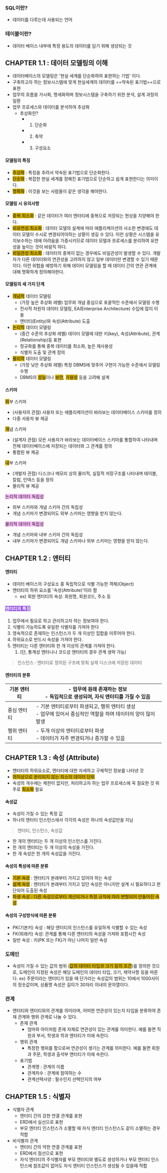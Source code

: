 ### SQL이란?
- 데이터를 다루는데 사용되는 언어

### 테이블이란?
- 데이터 베이스 내부에 특정 용도의 데이터를 담기 위해 생성되는 것

## CHAPTER 1.1 : 데이터 모델링의 이해

- 데이터베이스의 모델링은 '현실 세계를 단순화하여 표현하는 기법' 이다.
- 구축하고자 하는 정보시스템에 맞게 현실세계의 데이터를 ==약속된 표기법==으로 표현
- 업무의 흐름을 가시화, 명세화하며 정보시스템을 구축하기 위한 분석, 설계 과정의 일환
- 업무 프로세스와 데이터를 분석하여 추상화
	- 추상화란?
		- 1. 단순화
		- 2. 축약
		- 3. 구성요소

#### 모델링의 특징

- <span style="background:#d4b106">추상화</span> : 특징을 추려서 약속된 표기법으로 단순화한다.
- <span style="background:#d4b106">단순화</span> : 복잡한 현실 세계를 정해진 표기법으로 단순하고 쉽게 표현한다는 의미이다.
- <span style="background:#d4b106">명확화</span> : 이것을 보는 사람들이 같은 생각을 해야한다.

#### 모델링 시 유의사항

- <span style="background:#d4b106">중복 최소화</span> : 같은 데이터가 여러 엔터티에 중복으로 저장되는 현상을 지양해야 한다.
- <span style="background:#d4b106">비유연성 최소화</span> : 데이터 모델의 설계에 따라 애플리케이션의 사소한 변경에도 데이터 모델이 수시로 변경되어야하는 상황이 생길 수 있다. 이런 상황은 시스템을 유지보수하는 데에 어려움을 가중시키므로 데이터 모델과 프로세스를 분리하여 유연성을 높이는 것이 바람직 하다.
- <span style="background:#d4b106">비일관성 최소화</span> : 데이터의 중복이 없는 경우에도 비일관성이 발생할 수 있다. 개발자가 다른 데이터와의 연관성을 고려하지 않고 일부 데이터만 변경할 수 있기 때문이다. 이런 위험을 예방하기 위해 데이터 모델링을 할 때 데이터 간의 연관 관계에 대해 명확하게 정의해야한다.

#### 모델링의 세 가지 단계

- <span style="background:#d4b106">개념적</span> 데이터 모델링
	- (가장 높은 추상화 레벨) 업무와 개념 중심으로 포괄적인 수준에서 모델링 수행
	- 전사적 차원의 데이터 모델링, EA(Enterprise Architecture) 수입에 많이 이용
	- 앤터티(Entity)와 속성(Attribute) 도출
- <span style="background:#d4b106">논리적</span> 데이터 모델링
	- (중간 수준의 추상화 레벨) 데이터 모델에 대한 키(key), 속성(Attribute), 관계(Relationship)등 표현
	- 정규화를 통해 중복 데이터를 최소화, 높은 재사용성
	- 식별자 도출 및 관계 정의
- <span style="background:#d4b106">물리적</span> 데이터 모델링
	- (가장 낮은 추상화 레벨) 특정 DBMS에 맞추어 구현이 가능한 수준에서 모델링 수행
	- DBMS의 <span style="background:#d4b106">성능</span>이나 <span style="background:#d4b106">보안</span>, <span style="background:#d4b106">가용성</span> 등을 고려해 설계

#### 스키마

<span style="background:#d4b106">외</span>부 스키마
- (사용자의 관점) 사용자 또는 애플리케이션이 바라보는 데이터베이스 스키마를 정의
- 다중 사용자 뷰 제공

<span style="background:#d4b106">개</span>념 스키마
- (설계자 관점) 모든 사용자가 바라보는 데이터베이스 스키마를 통합하여 나타내며 전체 데이터베이스에 저장되는 데이터와 그 관계를 정의
- 통합된 뷰 제공

<span style="background:#d4b106">내</span>부 스키마
- (개발자 관점) 디스크나 메모리 상의 물리적, 실질적 저장구조를 나타내며 테이블, 칼럼, 인덱스 등을 정의
- 물리적 뷰 제공

<span style="background:#fdbfff">논리적 데이터 독립성</span>
- 외부 스키마와 개념 스키마 간의 독립성
- 개념 스키마가 변경되어도 외부 스키마는 영향을 받지 않는다.

<span style="background:#fdbfff">물리적 데이터 독립성</span>
- 개념 스키마와 내부 스키마 간의 독립성
- 내부 스키마가 변경되어도 개념 스키마나 외부 스키마는 영향을 받지 않는다.


## CHAPTER 1.2 : 앤터티

#### 엔터티
- 데이터 베이스의 구성요소 중 독립적으로 식별 가능한 객체(Object)
- 엔터티의 하위 요소를 '속성(Attribute)'이라 함
	- ex) 회원 엔터티의 속성: 회원명, 회원코드, 주소 등

#### <span style="background:#9254de"><font color="#ffffff">엔터티의 특징 </font></span>
1. 업무에서 필요로 하고 관리하고자 하는 정보여야 한다.
2. 식별이 가능하도록 유일한 식별자를 가져야 한다
3. 영속적으로 존재하는 인스턴스가 두 개 이상인 집합을 이루어야 한다.
4. 하위요소로 반드시 속성을 가져야 한다.
5. 엔터티는 다른 엔터티와 한 개 이상의 관계를 가져야 한다.
	1. (단, 통계성 엔터니나 코드성 엔터티의 경우 관계 생략 가능)

>인스턴스 : 엔터티로 정의된 구조에 맞춰 실제 디스크에 저장된 데이터


#### 엔터티의 분류

| 기본 엔터티 | - 업무에 원래 존재하는 정보<br>- 독입적으로 생성되며, 자식 엔터티를 가질 수 있음                  |
| ------ | ------------------------------------------------------------------ |
| 중심 엔터티 | - 기본 엔터티로부터 파생되고, 행위 엔터티 생성<br>- 업무에 있어서 중심적인 역할을 하며 데이터의 양이 많이 발생 |
| 행위 엔터티 | - 두개 이상의 엔터티로부터 파생<br>- 데이터가 자주 변경되거나 증가할 수 있음                     |


## CHAPTER 1.3 : 속성 (Attribute)

- 엔터티의 하위요소로, 엔터티에 대한 자세하고 구체적인 정보를 나타낸 것
- <span style="background:#d4b106">의미상으로 분리되지 않는 최소의 데이터 단위</span>
- 속성의 개수에는 제한이 없지만, 처리하고자 하는 업무 프로세스에 꼭 칠요한 것 위주로 <span style="background:#d4b106">최소화</span> 필요

#### 속성값
- 속성이 가질 수 있는 특정 값
- 하나의 엔터티 인스턴스에서 각각의 속성은 하나의 속성값만을 지님


> 엔터티, 인스턴스, 속성값
- 한 개의 엔터티는 두 개 이상의 인스턴스를 가진다.
- 한 개의 엔터티는 두 개 이상의 속성을 가진다.
- 한 개 속성은 한 개의 속성값을 가진다.

#### 속성의 특성에 따른 분류
- <span style="background:#d4b106">기본 속성</span> : 엔터티가 본래부터 가지고 있어야 하는 속성
- <span style="background:#d4b106">설계 속성</span> : 엔터티가 본래부터 가지고 있던 속성은 아니지만 설계 시 필요하다고 판단되어 도출된 속성
- <span style="background:#d4b106">파생 속성 : 다른 속성으로부터 계산되거나 특정 규칙에 따라 변형되어 만들어진 속성</span>

#### 속성의 구성방식에 따른 분류
- PK(기본키) 속성 : 해당 엔터티의 인스턴스를 유일하게 식별할 수 있는 속성
- FK(외래키) 속성: 관계를 통해 다른 엔터티의 속성을 가져와 포함시킨 속성
- 일반 속성 : 키(PK 또는 FK)가 아닌 나머지 일반 속성

### 도메인
- 속성이 가질 수 있는 값의 범위 (<span style="background:#d4b106">값의 데이터 타입과 크기 등의 조건</span>)를 정의한 것으로, 도메인이 지정된 속성은 해당 도메인의 데이터 타입, 크기, 제약사항 등을 따른다.
	ex) 주문이라는 엔터티가 있을 때 단가라는 속성값의 범위는 10에서 1000사이의 정숫값이며, 상품명 속성은 길이가 30자리 이내의 문자열이다.

### 관계
- 엔터티와 엔터티와의 관계를 의미라며, 어떠한 연관성이 있는지 타입을 분류하여 존재 관계와 행위 관계로 나눌 수 있다.
	- 존재 관계
		- 엄마와 아이처럼 존재 자체로 연관성이 있는 관계를 의미한다. 예를 들면 직원과 부서, 학생과 학과 엔터티가 이에 속한다.
	- 행위 관계
		- 특정한 행위를 함으로써 연관성이 생기는 관계를 의미한다. 예를 들면 회원과 주문, 학생과 출석부 앤터티가 이에 속한다.
	- 표기법
		- 관계명 : 관계의 이름
		- 관계차수 : 관계에 참여하는 수
		- 관계선택사양 : 필수인지 선택인지의 여부
	


## CHAPTER 1.5 : 식별자

- 식별자 관계
	- 엔터티 간의 강한 연결 관계를 표현
	- ERD에서 실선으로 표현
	- 부모 엔터티 인스턴스가 소멸할 때 자식 엔터티 인스턴스도 같이 소멸하는 경우 적합
- 비식별자 관계
	- 엔터티 간의 약한 연결 관계를 표현
	- ERD에서 점선으로 표현
	- 자식 엔터티의 주식별자를 부모 엔터티와 별도로 생성하거나 부모 엔터티 인스턴스에 참조값이 없어도 자식 엔터티 인스턴스가 생성될 수 있을때 적합

 
 

